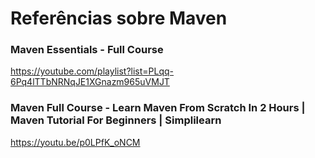 # Referências sobre Maven

### Maven Essentials - Full Course

https://youtube.com/playlist?list=PLqq-6Pq4lTTbNRNqJE1XGnazm965uVMJT

### Maven Full Course - Learn Maven From Scratch In 2 Hours | Maven Tutorial For Beginners | Simplilearn

https://youtu.be/p0LPfK_oNCM
